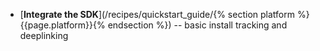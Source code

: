 * [**Integrate the SDK**](/recipes/quickstart_guide/{% section platform %}{{page.platform}}{% endsection %}) -- basic install tracking and deeplinking
